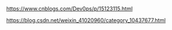 https://www.cnblogs.com/Dev0ps/p/15123115.html

https://blog.csdn.net/weixin_41020960/category_10437677.html




